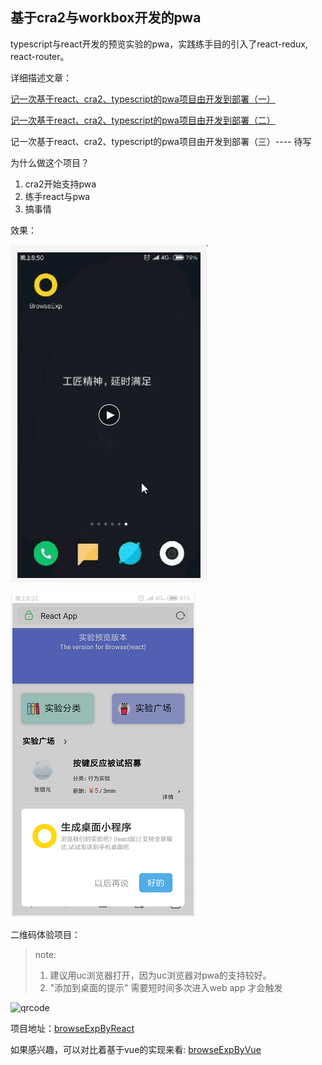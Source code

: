## 基于cra2与workbox开发的pwa
typescript与react开发的预览实验的pwa，实践练手目的引入了react-redux, react-router。

详细描述文章：

[记一次基于react、cra2、typescript的pwa项目由开发到部署（一）](https://juejin.im/post/5bd723c351882528d66cecd6)

[记一次基于react、cra2、typescript的pwa项目由开发到部署（二）](https://juejin.im/post/5bd827716fb9a05d212ee743)

记一次基于react、cra2、typescript的pwa项目由开发到部署（三）---- 待写

为什么做这个项目？
1. cra2开始支持pwa
2. 练手react与pwa
3. 搞事情

效果：

![bereactshow](https://raw.githubusercontent.com/HolyZheng/holyZheng-blog/master/images/browse-exp-react.gif)

![addToScreen](https://raw.githubusercontent.com/HolyZheng/holyZheng-blog/master/images/addToScreen.png)

二维码体验项目：
> note: 
> 1. 建议用uc浏览器打开，因为uc浏览器对pwa的支持较好。
> 2. "添加到桌面的提示" 需要短时间多次进入web app 才会触发

![qrcode](https://user-gold-cdn.xitu.io/2018/10/29/166c062f68fcec88?w=299&h=292&f=png&s=14209)

项目地址：[browseExpByReact](https://github.com/HolyZheng/browseExpbyReact)

如果感兴趣，可以对比着基于vue的实现来看: [browseExpByVue](https://github.com/HolyZheng/BrowseExp)
